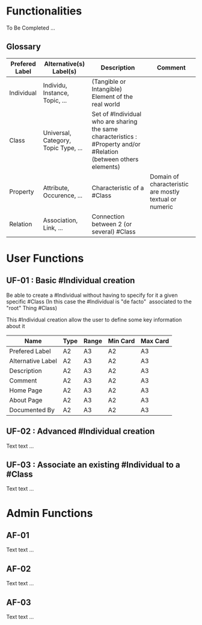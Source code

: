 Functionalities
==
To Be Completed ...

Glossary
-
<table>
    <thead>
        <tr>
            <th>Prefered Label</th>
            <th>Alternative(s) Label(s)</th>
            <th>Description</th>
            <th>Comment</th>
        </tr>
    </thead>
    <tbody>
        <tr>
            <td>Individual</td>
            <td>Individu, Instance, Topic, ...</td>
            <td>(Tangible or Intangible) Element of the real world</td>
            <td></td>
        </tr>
        <tr>
            <td>Class</td>
            <td>Universal, Category, Topic Type, ...</td>
            <td>Set of #Individual who are sharing the same characteristics : #Property and/or #Relation (between others elements)</td>
            <td></td>
        </tr>
        <tr>
            <td>Property</td>
            <td>Attribute, Occurence, ...</td>
            <td>Characteristic of a #Class</td>
            <td>Domain of characteristic are mostly textual or numeric</td>
        </tr>
        <tr>
            <td>Relation</td>
            <td>Association, Link, ...</td>
            <td>Connection between 2 (or several) #Class</td>
            <td></td>
        </tr>
    </tbody>
</table>


User Functions
==

UF-01 : Basic #Individual creation
-
Be able to create a #Individual without having to specify for it a given specific #Class (In this case the #Individual is "de facto"  associated to the "root" Thing #Class)

This #Individual creation allow the user to define some key information about it
<table>
    <thead>
        <tr>
            <th>Name</th>
            <th>Type</th>
            <th>Range</th>
            <th>Min Card</th>
            <th>Max Card</th>
        </tr>
    </thead>
    <tbody>
        <tr>
            <td>Prefered Label</td>
            <td>A2</td>
            <td>A3</td>
            <td>A2</td>
            <td>A3</td>
        </tr>
        <tr>
            <td>Alternative Label</td>
            <td>A2</td>
            <td>A3</td>
            <td>A2</td>
            <td>A3</td>
        </tr>
        <tr>
            <td>Description</td>
            <td>A2</td>
            <td>A3</td>
            <td>A2</td>
            <td>A3</td>
        </tr>
        <tr>
            <td>Comment</td>
            <td>A2</td>
            <td>A3</td>
            <td>A2</td>
            <td>A3</td>
        </tr>
        <tr>
            <td>Home Page</td>
            <td>A2</td>
            <td>A3</td>
            <td>A2</td>
            <td>A3</td>
        </tr>
        <tr>
            <td>About Page</td>
            <td>A2</td>
            <td>A3</td>
            <td>A2</td>
            <td>A3</td>
        </tr>
        <tr>
            <td>Documented By</td>
            <td>A2</td>
            <td>A3</td>
            <td>A2</td>
            <td>A3</td>
        </tr>
    </tbody>
</table>

UF-02 : Advanced #Individual creation
-
Text text ...

UF-03 : Associate an existing #Individual to a #Class
-
Text text ...

Admin Functions
==

AF-01
-
Text text ...

AF-02
-
Text text ...

AF-03
-
Text text ...
